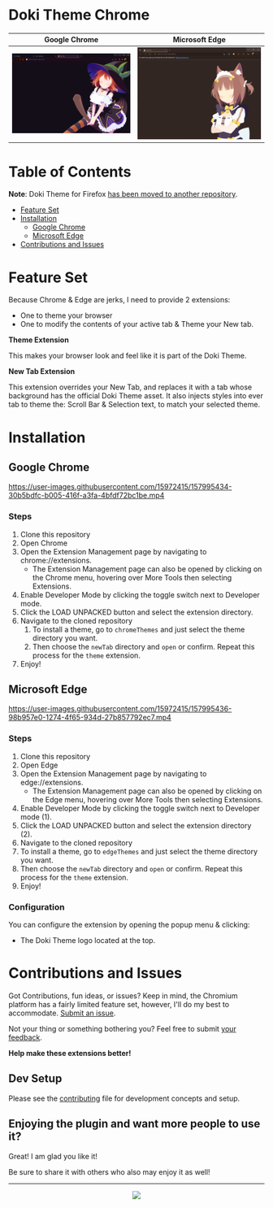 # Doki Theme Chrome
| Google Chrome                                                   | Microsoft Edge                                          | 
|-----------------------------------------------------------------|---------------------------------------------------------|
| ![Yotsuba Chrome](./screenshots/backgrounds/yotsuba_chrome.png) | ![Azuki Edge](./screenshots/backgrounds/azuki_edge.png) |

# Table of Contents

**Note**: Doki Theme for Firefox [has been moved to another repository](https://github.com/doki-theme/doki-theme-firefox).

- [Feature Set](#feature-set)
- [Installation](#installation)
  - [Google Chrome](#google-chrome)
  - [Microsoft Edge](#microsoft-edge)
- [Contributions and Issues](#contributions-and-issues)

    
# Feature Set

Because Chrome & Edge are jerks, I need to provide 2 extensions: 
  - One to theme your browser
  - One to modify the contents of your active tab & Theme your New tab.

**Theme Extension**

This makes your browser look and feel like it is part of the Doki Theme.

**New Tab Extension**

This extension overrides your New Tab, and replaces it with a tab whose background has the official Doki Theme asset.
It also injects styles into ever tab to theme the: Scroll Bar & Selection text, to match your selected theme.


# Installation

## Google Chrome

https://user-images.githubusercontent.com/15972415/157995434-30b5bdfc-b005-416f-a3fa-4bfdf72bc1be.mp4

### Steps
1. Clone this repository
1. Open Chrome
1. Open the Extension Management page by navigating to chrome://extensions.
    - The Extension Management page can also be opened by clicking on the Chrome menu, hovering over More Tools then selecting Extensions.
1. Enable Developer Mode by clicking the toggle switch next to Developer mode.
1. Click the LOAD UNPACKED button and select the extension directory.
1. Navigate to the cloned repository
    1. To install a theme, go to `chromeThemes` and just select the theme directory you want.
    1. Then choose the `newTab` directory and `open` or confirm. Repeat this process for the `theme` extension.
1. Enjoy!

## Microsoft Edge

https://user-images.githubusercontent.com/15972415/157995436-98b957e0-1274-4f65-934d-27b857792ec7.mp4

### Steps
1. Clone this repository
2. Open Edge
3. Open the Extension Management page by navigating to edge://extensions.
    - The Extension Management page can also be opened by clicking on the Edge menu, hovering over More Tools then selecting Extensions.
4. Enable Developer Mode by clicking the toggle switch next to Developer mode (1).
5. Click the LOAD UNPACKED button and select the extension directory (2).
6. Navigate to the cloned repository
  1. To install a theme, go to `edgeThemes` and just select the theme directory you want.
  1. Then choose the `newTab` directory and `open` or confirm. Repeat this process for the `theme` extension.
7. Enjoy!

### Configuration

You can configure the extension by opening the popup menu & clicking:
- The Doki Theme logo located at the top.


# Contributions and Issues

Got Contributions, fun ideas, or issues? Keep in mind, the Chromium platform has a fairly 
limited feature set, however, I'll do my best to accommodate. [Submit an issue](https://github.com/doki-theme/doki-theme-web/issues/new).  

Not your thing or something bothering you? Feel free to submit [your feedback](https://github.com/doki-theme/doki-theme-web/issues/new).

**Help make these extensions better!**

## Dev Setup
Please see the [contributing](./CONTRIBUTING.md) file for development concepts and setup.

## Enjoying the plugin and want more people to use it?
Great! I am glad you like it!

Be sure to share it with others who also may enjoy it as well!

---
<div align="center">
    <img src="https://doki.assets.unthrottled.io/misc/logo.svg" ></img>
</div>
